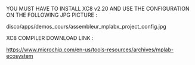 YOU MUST HAVE TO INSTALL XC8 v2.20 AND USE THE CONFIGURATION ON THE FOLLOWING JPG PICTURE :

disco/apps/demos_cours/assembleur_mplabx_project_config.jpg

XC8 COMPILER DOWNLOAD LINK :

https://www.microchip.com/en-us/tools-resources/archives/mplab-ecosystem



